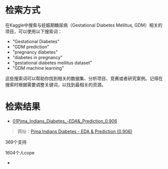# 检索方式
在Kaggle中搜索与妊娠期糖尿病（Gestational Diabetes Mellitus, GDM）相关的项目，可以使用以下搜索词：

- "Gestational Diabetes"
- "GDM prediction"
- "pregnancy diabetes"
- "diabetes in pregnancy"
- "gestational diabetes mellitus dataset"
- "GDM machine learning"

这些搜索词可以帮助你找到相关的数据集、分析项目、竞赛或者研究案例。记得在搜索时根据需要调整关键词，以找到最相关的资源。

# 检索结果

* [01Pima_Indians_Diabetes_-_EDA_&_Prediction_0.906](04文献阅读\妇产科\01妊娠期糖尿病\03kaggle\01Pima_Indians_Diabetes_-_EDA_&_Prediction_0.906/)



> 网址：[Pima Indians Diabetes - EDA & Prediction (0.906)](https://www.kaggle.com/code/vincentlugat/pima-indians-diabetes-eda-prediction-0-906)

369个支持

1604个人cope

* []()

